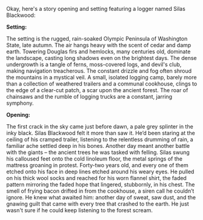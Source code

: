 Okay, here's a story opening and setting featuring a logger named Silas Blackwood:

**Setting:**

The setting is the rugged, rain-soaked Olympic Peninsula of Washington State, late autumn. The air hangs heavy with the scent of cedar and damp earth. Towering Douglas firs and hemlocks, many centuries old, dominate the landscape, casting long shadows even on the brightest days. The dense undergrowth is a tangle of ferns, moss-covered logs, and devil's club, making navigation treacherous. The constant drizzle and fog often shroud the mountains in a mystical veil. A small, isolated logging camp, barely more than a collection of weathered trailers and a communal cookhouse, clings to the edge of a clear-cut patch, a scar upon the ancient forest. The roar of chainsaws and the rumble of logging trucks are a constant, jarring symphony.

**Opening:**

The first crack in the sky came just before dawn, a pale grey splinter in the inky black. Silas Blackwood felt it more than saw it. He’d been staring at the ceiling of his cramped trailer, listening to the relentless drumming of rain, a familiar ache settled deep in his bones. Another day meant another battle with the giants – the ancient trees he was tasked with felling. Silas swung his calloused feet onto the cold linoleum floor, the metal springs of the mattress groaning in protest. Forty-two years old, and every one of them etched onto his face in deep lines etched around his weary eyes. He pulled on his thick wool socks and reached for his worn flannel shirt, the faded pattern mirroring the faded hope that lingered, stubbornly, in his chest. The smell of frying bacon drifted in from the cookhouse, a siren call he couldn’t ignore. He knew what awaited him: another day of sweat, saw dust, and the gnawing guilt that came with every tree that crashed to the earth. He just wasn't sure if he could keep listening to the forest scream.
